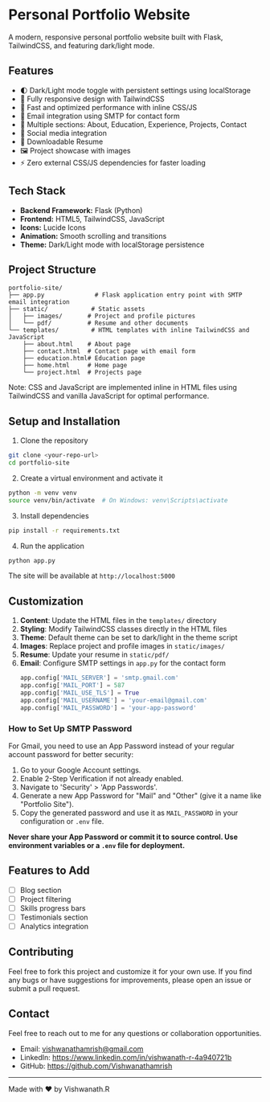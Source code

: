 # Personal Portfolio Website

A modern, responsive personal portfolio website built with Flask, TailwindCSS, and featuring dark/light mode.

## Features

- 🌓 Dark/Light mode toggle with persistent settings using localStorage
- 📱 Fully responsive design with TailwindCSS
- 🚀 Fast and optimized performance with inline CSS/JS
- 📧 Email integration using SMTP for contact form
- 📄 Multiple sections: About, Education, Experience, Projects, Contact
- 🔗 Social media integration
- 📝 Downloadable Resume
- 🖼️ Project showcase with images
- ⚡ Zero external CSS/JS dependencies for faster loading

## Tech Stack

- **Backend Framework:** Flask (Python)
- **Frontend:** HTML5, TailwindCSS, JavaScript
- **Icons:** Lucide Icons
- **Animation:** Smooth scrolling and transitions
- **Theme:** Dark/Light mode with localStorage persistence

## Project Structure

```
portfolio-site/
├── app.py              # Flask application entry point with SMTP email integration
├── static/            # Static assets
│   ├── images/       # Project and profile pictures
│   └── pdf/          # Resume and other documents
└── templates/         # HTML templates with inline TailwindCSS and JavaScript
    ├── about.html    # About page
    ├── contact.html  # Contact page with email form
    ├── education.html# Education page
    ├── home.html     # Home page
    └── project.html  # Projects page
```

Note: CSS and JavaScript are implemented inline in HTML files using TailwindCSS and vanilla JavaScript for optimal performance.

## Setup and Installation

1. Clone the repository
```bash
git clone <your-repo-url>
cd portfolio-site
```

2. Create a virtual environment and activate it
```bash
python -m venv venv
source venv/bin/activate  # On Windows: venv\Scripts\activate
```

3. Install dependencies
```bash
pip install -r requirements.txt
```

4. Run the application
```bash
python app.py
```

The site will be available at `http://localhost:5000`

## Customization

1. **Content**: Update the HTML files in the `templates/` directory
2. **Styling**: Modify TailwindCSS classes directly in the HTML files
3. **Theme**: Default theme can be set to dark/light in the theme script
4. **Images**: Replace project and profile images in `static/images/`
5. **Resume**: Update your resume in `static/pdf/`
6. **Email**: Configure SMTP settings in `app.py` for the contact form
   ```python
   app.config['MAIL_SERVER'] = 'smtp.gmail.com'
   app.config['MAIL_PORT'] = 587
   app.config['MAIL_USE_TLS'] = True
   app.config['MAIL_USERNAME'] = 'your-email@gmail.com'
   app.config['MAIL_PASSWORD'] = 'your-app-password'
   ```

### How to Set Up SMTP Password

For Gmail, you need to use an App Password instead of your regular account password for better security:

1. Go to your Google Account settings.
2. Enable 2-Step Verification if not already enabled.
3. Navigate to 'Security' > 'App Passwords'.
4. Generate a new App Password for "Mail" and "Other" (give it a name like "Portfolio Site").
5. Copy the generated password and use it as `MAIL_PASSWORD` in your configuration or `.env` file.

**Never share your App Password or commit it to source control. Use environment variables or a `.env` file for deployment.**

## Features to Add

- [ ] Blog section
- [ ] Project filtering
- [ ] Skills progress bars
- [ ] Testimonials section
- [ ] Analytics integration

## Contributing

Feel free to fork this project and customize it for your own use. If you find any bugs or have suggestions for improvements, please open an issue or submit a pull request.


## Contact

Feel free to reach out to me for any questions or collaboration opportunities.

- Email: vishwanathamrish@gmail.com
- LinkedIn: https://www.linkedin.com/in/vishwanath-r-4a940721b
- GitHub: https://github.com/Vishwanathamrish

---
Made with ❤️ by Vishwanath.R